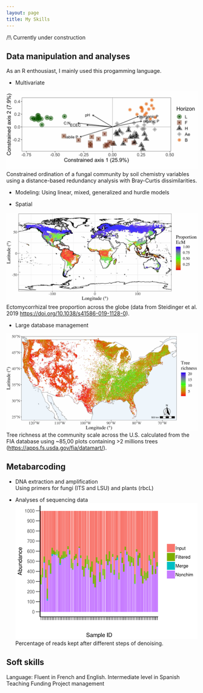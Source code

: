 ```yaml
---
layout: page
title: My Skills
---
```


/!\ Currently under construction

## Data manipulation and analyses

As an R enthousiast, I mainly used this progamming language.

- Multivariate

![](/img/Fig4.jpg)Constrained ordination of a fungal community by soil chemistry variables using a distance-based redundancy analysis with Bray-Curtis dissimilarities.

- Modeling: Using linear, mixed, generalized and hurdle models

- Spatial

![](/img/map_world_ecmprop.jpg) Ectomycorrhizal tree proportion across the globe (data from Steidinger et al. 2019 https://doi.org/10.1038/s41586-019-1128-0).

- Large database management

![](/img/map_us_rich.jpg)Tree richness at the community scale across the U.S. calculated from the FIA database using ~85,00 plots containing >2 millions trees (https://apps.fs.usda.gov/fia/datamart/).

## Metabarcoding

- DNA extraction and amplification  
Using primers for fungi (ITS and LSU) and plants (rbcL)

- Analyses of sequencing data
![](/img/index.png)Percentage of reads kept after different steps of denoising.

## Soft skills  
Language: Fluent in French and English. Intermediate level in Spanish  
Teaching
Funding
Project management
